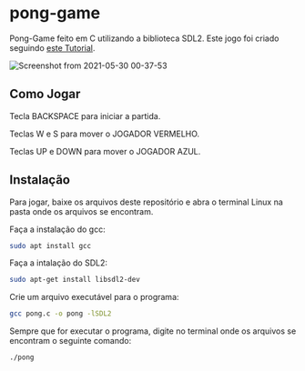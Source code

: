# pong-game

Pong-Game feito em C utilizando a biblioteca SDL2.
Este jogo foi criado seguindo [este Tutorial](https://www.youtube.com/watch?v=B4BXpiQASpA).

![Screenshot from 2021-05-30 00-37-53](https://user-images.githubusercontent.com/72050839/120091237-a72e4700-c0df-11eb-9f88-bf07b6bce33b.png)

## Como Jogar 

Tecla BACKSPACE para iniciar a partida.

Teclas W e S para mover o JOGADOR VERMELHO.

Teclas UP e DOWN para mover o JOGADOR AZUL.

## Instalação

Para jogar, baixe os arquivos deste repositório e abra o terminal Linux na pasta onde os arquivos se encontram.

Faça a instalação do gcc:
```bash
sudo apt install gcc
```

Faça a intalação do SDL2:
```bash
sudo apt-get install libsdl2-dev
```

Crie um arquivo executável para o programa:
```bash
gcc pong.c -o pong -lSDL2
```

Sempre que for executar o programa, digite no terminal onde os arquivos se encontram o seguinte comando:
```bash
./pong
```
